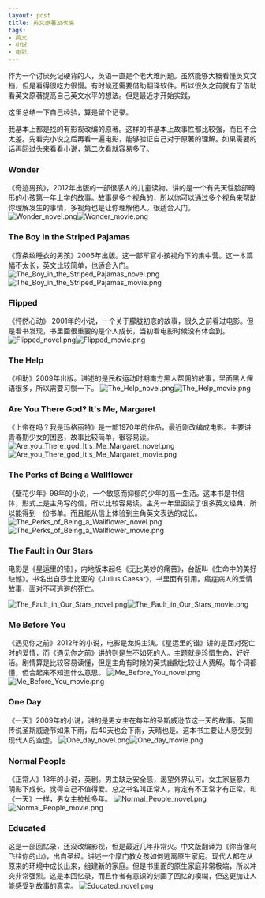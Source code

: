 ```yaml
---
layout: post
title: 英文原著及改编
tags:
- 英文
- 小说
- 电影
---
```


<style>
article img {
    width: auto;
    height: 400px;
    float: left;
}
</style>


作为一个讨厌死记硬背的人，英语一直是个老大难问题。虽然能够大概看懂英文文档，但是看得很吃力很慢。有时候还需要借助翻译软件。所以很久之前就有了借助看英文原著提高自己英文水平的想法。但是最近才开始实践，

这里总结一下自己经验，算是留个记录。

我基本上都是找的有影视改编的原著。这样的书基本上故事性都比较强，而且不会太差。先看完小说之后再看一遍电影，能够验证自己对于原著的理解。如果需要的话再回过头来看看小说，第二次看就容易多了。


### Wonder
《奇迹男孩》，2012年出版的一部很感人的儿童读物。讲的是一个有先天性脸部畸形的小孩第一年上学的故事。故事是多个视角的，所以你可以通过多个视角来帮助你理解发生的事情，多视角也是让你理解他人。很适合入门。
![Wonder_novel.png](/assets/image/english_novel_1/Wonder_novel.png)![Wonder_movie.png](/assets/image/english_novel_1/Wonder_movie.png)
<div style="float:clear" />

### The Boy in the Striped Pajamas
《穿条纹睡衣的男孩》2006年出版。这一部军官小孩视角下的集中营。这一本篇幅不太长，英文比较简单，也适合入门。
![The_Boy_in_the_Striped_Pajamas_novel.png](/assets/image/english_novel_1/The_Boy_in_the_Striped_Pajamas_novel.png)![The_Boy_in_the_Striped_Pajamas_movie.png](/assets/image/english_novel_1/The_Boy_in_the_Striped_Pajamas_movie.png)
<div style="float:clear" />

### Flipped
《怦然心动》 2001年的小说，一个关于朦胧初恋的故事，很久之前看过电影。但是看书发现，书里面很重要的是个人成长，当初看电影时候没有体会到。
![Flipped_novel.png](/assets/image/english_novel_1/Flipped_novel.png)![Flipped_movie.png](/assets/image/english_novel_1/Flipped_movie.png)
<div style="float:clear" />

### The Help
《相助》2009年出版。讲述的是民权运动时期南方黑人帮佣的故事，里面黑人俚语很多，所以需要习惯一下。
![The_Help_novel.png](/assets/image/english_novel_1/The_Help_novel.png)![The_Help_movie.png](/assets/image/english_novel_1/The_Help_movie.png)
<div style="float:clear" />

### Are You There God? It's Me, Margaret
《上帝在吗？我是玛格丽特》是一部1970年的作品，最近刚改编成电影。主要讲青春期少女的困惑，故事比较简单，很容易读。
![Are_you_There_god_It's_Me_Margaret_novel.png](/assets/image/english_novel_1/Are_you_There_god_It's_Me_Margaret_novel.png)![Are_you_There_god_It's_Me_Margaret_movie.png](/assets/image/english_novel_1/Are_you_There_god_It's_Me_Margaret_movie.png)
<div style="float:clear" />

### The Perks of Being a Wallflower
《壁花少年》99年的小说，一个敏感而抑郁的少年的高一生活。这本书是书信体，形式上是主角写的信，所以比较容易读。主角一年里面读了很多英文经典，所以能得到一份书单。而且能从信上体验到主角英文表达的成长。
![The_Perks_of_Being_a_Wallflower_novel.png](/assets/image/english_novel_1/The_Perks_of_Being_a_Wallflower_novel.png)![The_Perks_of_Being_a_Wallflower_movie.png](/assets/image/english_novel_1/The_Perks_of_Being_a_Wallflower_movie.png)
<div style="float:clear" />

### The Fault in Our Stars
电影是《星运里的错》，内地版本起名《无比美妙的痛苦》，台版叫《生命中的美好缺憾》。书名出自莎士比亚的《Julius Caesar》，书里面有引用。癌症病人的爱情故事，面对不可逃避的死亡。

![The_Fault_in_Our_Stars_novel.png](/assets/image/english_novel_1/The_Fault_in_Our_Stars_novel.png)![The_Fault_in_Our_Stars_movie.png](/assets/image/english_novel_1/The_Fault_in_Our_Stars_movie.png)
<div style="float:clear" />

### Me Before You
《遇见你之前》2012年的小说，电影是龙妈主演。《星运里的错》讲的是面对死亡时的爱情，而《遇见你之前》讲的则是生不如死的人。主题就是珍惜生命，好好活。剧情算是比较容易读懂，但是主角有时候的英式幽默比较让人费解。每个词都懂，但合起来不知道什么意思。
![Me_Before_You_novel.png](/assets/image/english_novel_1/Me_Before_You_novel.png)![Me_Before_You_movie.png](/assets/image/english_novel_1/Me_Before_You_movie.png)
<div style="float:clear" />

### One Day
《一天》2009年的小说，讲的是男女主在每年的圣斯威逊节这一天的故事。英国传说圣斯威逊节如果下雨，后40天也会下雨，天晴也是。这本书主要让人感受到现代人的空虚。
![One_day_novel.png](/assets/image/english_novel_1/One_day_novel.png)![One_day_movie.png](/assets/image/english_novel_1/One_day_movie.png)
<div style="float:clear" />

### Normal People
《正常人》18年的小说，英剧。男主缺乏安全感，渴望外界认可。女主家庭暴力阴影下成长，觉得自己不值得爱。总之书名叫正常人，肯定有不正常才有正常。和《一天》一样，男女主拉扯多年。
![Normal_People_novel.png](/assets/image/english_novel_1/Normal_People_novel.png)![Normal_People_movie.png](/assets/image/english_novel_1/Normal_People_movie.png)
<div style="float:clear" />

### Educated
这是一部回忆录，还没改编影视，但是最近几年非常火。中文版翻译为《你当像鸟飞往你的山》，出自圣经。讲述一个摩门教女孩如何逃离原生家庭。现代人都在从原来的环境中成长出来，组建新的家庭。但是书里面的原生家庭非常极端，所以冲突非常强烈。这是本回忆录，而且作者有意识的刻画了回忆的模糊，但这更加让人能感受到故事的真实。
![Educated_novel.png](/assets/image/english_novel_1/Educated_novel.png)
<div style="float:clear" />



